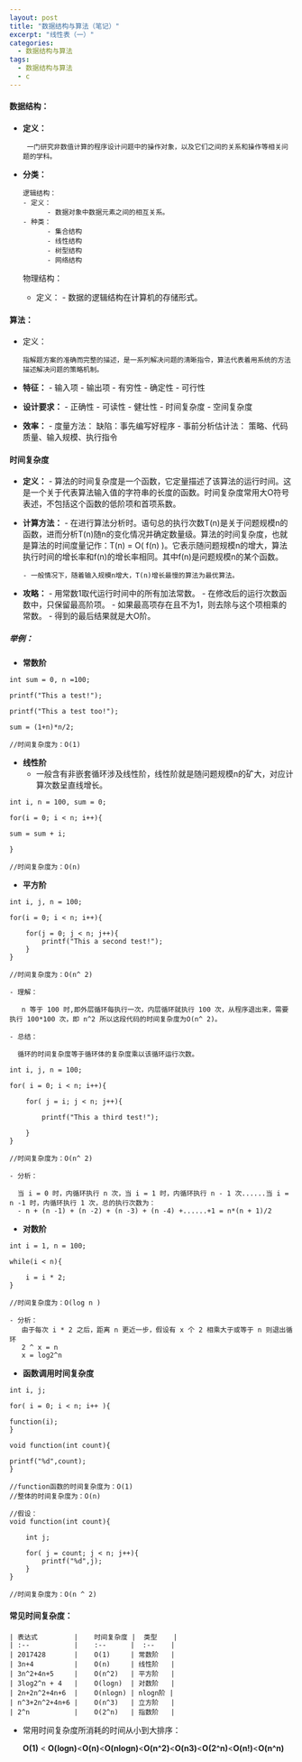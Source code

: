 ```yaml
---
layout: post
title: "数据结构与算法（笔记）"
excerpt: "线性表（一）"
categories:
  - 数据结构与算法
tags:
  - 数据结构与算法
  - c
---
```


#### 数据结构：
- **定义：**

       一门研究非数值计算的程序设计问题中的操作对象，以及它们之间的关系和操作等相关问题的学科。
       
- **分类：**

	  逻辑结构：
	  - 定义：
		    - 数据对象中数据元素之间的相互关系。
      - 种类：
	        - 集合结构
	        - 线性结构
		    - 树型结构
		    - 网络结构
			    
	物理结构：
	- 定义：
          - 数据的逻辑结构在计算机的存储形式。

#### 算法：
- 定义：

	  指解题方案的准确而完整的描述，是一系列解决问题的清晰指令，算法代表着用系统的方法描述解决问题的策略机制。

- **特征：**
	  - 输入项
	  - 输出项
	  - 有穷性
	  - 确定性
	  - 可行性
	  
- **设计要求：**
	  - 正确性
	  - 可读性
	  - 健壮性
	  - 时间复杂度
	  - 空间复杂度
	  
- **效率：**
	  - 度量方法：
		缺陷：事先编写好程序 
	  - 事前分析估计法：
	    策略、代码质量、输入规模、执行指令

#### 时间复杂度
- **定义：**
	  - 算法的时间复杂度是一个函数，它定量描述了该算法的运行时间。这是一个关于代表算法输入值的字符串的长度的函数。时间复杂度常用大O符号表述，不包括这个函数的低阶项和首项系数。
	  
- **计算方法：**
	  - 在进行算法分析时。语句总的执行次数T(n)是关于问题规模n的函数，进而分析T(n)随n的变化情况并确定数量级。算法的时间复杂度，也就是算法的时间度量记作：T(n) = O( f(n) )。它表示随问题规模n的增大，算法执行时间的增长率和f(n)的增长率相同。其中f(n)是问题规模n的某个函数。
      
      - 一般情况下，随着输入规模n增大，T(n)增长最慢的算法为最优算法。 

- **攻略：**
	  - 用常数1取代运行时间中的所有加法常数。
	  - 在修改后的运行次数函数中，只保留最高阶项。
	  - 如果最高项存在且不为1，则去除与这个项相乘的常数。
	  - 得到的最后结果就是大O阶。
	  
##### 举例：
- **常数阶**
		  

``` 
int sum = 0, n =100;

printf("This a test!");

printf("This a test too!");

sum = (1+n)*n/2;

//时间复杂度为：O(1)
```


- **线性阶**
  - 一般含有非嵌套循环涉及线性阶，线性阶就是随问题规模n的矿大，对应计算次数呈直线增长。

``` 
int i, n = 100, sum = 0;

for(i = 0; i < n; i++){

sum = sum + i;

}

//时间复杂度为：O(n)
```
- **平方阶**

``` 
int i, j, n = 100;

for(i = 0; i < n; i++){
	
	for(j = 0; j < n; j++){
		printf("This a second test!");		
	}
}

//时间复杂度为：O(n^ 2)
```
	- 理解：
	
	   n 等于 100 时,即外层循环每执行一次，内层循环就执行 100 次，从程序退出来，需要执行 100*100 次，即 n^2 所以这段代码的时间复杂度为O(n^ 2)。
	   
	- 总结：
	  
	  循环的时间复杂度等于循环体的复杂度乘以该循环运行次数。

``` 
int i, j, n = 100;

for( i = 0; i < n; i++){

	for( j = i; j < n; j++){
		
		printf("This a third test!");
		
	}
}

//时间复杂度为：O(n^ 2)
```
	- 分析：
	
	  当 i = 0 时，内循环执行 n 次，当 i = 1 时，内循环执行 n - 1 次......当 i = n -1 时，内循环执行 1 次，总的执行次数为：
	  - n + (n -1) + (n -2) + (n -3) + (n -4) +......+1 = n*(n + 1)/2
	  
- **对数阶**

``` 
int i = 1, n = 100;

while(i < n){
	
	i = i * 2;
}

//时间复杂度为：O(log n )
```
    - 分析：
	   由于每次 i * 2 之后，距离 n 更近一步，假设有 x 个 2 相乘大于或等于 n 则退出循环
	   2 ^ x = n
	   x = log2^n

 
 - **函数调用时间复杂度**

``` 
int i, j;

for( i = 0; i < n; i++ ){

function(i);
}

void function(int count){

printf("%d",count);
}

//function函数的时间复杂度为：O(1)
//整体的时间复杂度为：O(n)

//假设：
void function(int count){

	int j;

	for( j = count; j < n; j++){
		printf("%d",j);
	}
}

//时间复杂度为：O(n ^ 2)
```
#### 常见时间复杂度：
```
| 表达式         |    时间复杂度 |  类型    |
| :--           |    :--      |  :--    |
| 2017428       |    O(1)     | 常数阶   |
| 3n+4          |    O(n)     | 线性阶   |
| 3n^2+4n+5     |    O(n^2)   | 平方阶   |
| 3log2^n + 4   |    O(logn)  | 对数阶   |
| 2n+2n^2+4n+6  |    O(nlogn) | nlogn阶 |
| n^3+2n^2+4n+6 |    O(n^3)   | 立方阶   |
| 2^n           |    O(2^n)   | 指数阶   |
```
 - 常用时间复杂度所消耗的时间从小到大排序：
 
   **O(1)** < **O(logn)**<**O(n)**<**O(nlogn)**<**O(n^2)**<**O(n3)**<**O(2^n)**<**O(n!)**<**O(n^n)**
